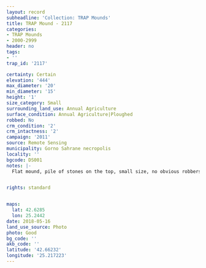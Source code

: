 ```yaml
---
layout: record
subheadline: 'Collection: TRAP Mounds'
title: TRAP Mound - 2117
categories:
- TRAP Mounds
- 2000-2999
header: no
tags:
- ''
trap_id: '2117'

certainty: Certain
elevation: '444'
max_diameter: '20'
min_diameter: '15'
height: '1'
size_category: Small
surrounding_land_use: Annual Agriculture
surface_condition: Annual Agriculture|Ploughed
robbed: No
crm_condition: '2'
crm_intactness: '2'
campaign: '2011'
source: Remote Sensing
municipality: Gorno Sahrane necropolis
locality: ''
bgcode: DS001
notes: |-
  Flat mound, pile of stones on the top, small size, no obvious robbers' trenchs.


rights: standard


maps:
  lat: 42.6285
  lon: 25.2442
date: 2018-05-16
land_use_source: Photo
photo: Good
bg_code: ''
akb_code: ''
latitude: '42.66232'
longitude: '25.217223'
---
```

